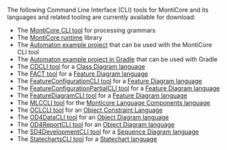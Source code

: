 The following Command Line Interface (CLI) tools for MontiCore and its  
languages and related tooling are currently available for download:

* The [MontiCore CLI tool](www.monticore.de/download/monticore-cli.jar) for processing grammars
* The [MontiCore runtime](www.monticore.de/download/monticore-rt.jar) library
* The [Automaton example project](www.monticore.de/download/aut.tar.gz) that can be used with the MontiCore CLI tool
* The [Automaton example project in Gradle](www.monticore.de/download/Automaton.zip) that can be used with Gradle
* The [CDCLI tool](www.monticore.de/download/CDCLI.jar) for a [Class Diagram language](https://git.rwth-aachen.de/monticore/cd4analysis/cd4analysis)
* The [FACT tool](www.monticore.de/download/FACT.jar) for a [Feature Diagram language](https://git.rwth-aachen.de/monticore/languages/feature-diagram)
* The [FeatureConfigurationCLI tool](www.monticore.de/download/FeatureConfigurationCLI.jar) for a [Feature Diagram language](https://git.rwth-aachen.de/monticore/languages/feature-diagram)
* The [FeatureConfigurationPartialCLI tool](www.monticore.de/download/FeatureConfigurationPartialCLI.jar) for a [Feature Diagram language](https://git.rwth-aachen.de/monticore/languages/feature-diagram)
* The [FeatureDiagramCLI tool](www.monticore.de/download/FeatureDiagramCLI.jar) for a [Feature Diagram language](https://git.rwth-aachen.de/monticore/languages/feature-diagram)
* The [MLCCLI tool](www.monticore.de/download/MLCCLI.jar) for the [Monticore Language Components language](https://git.rwth-aachen.de/monticore/languages/mlc)
* The [OCLCLI tool](www.monticore.de/download/OCLCLI.jar) for an [Object Constraint Language](https://git.rwth-aachen.de/monticore/languages/OCL)
* The [OD4DataCLI tool](www.monticore.de/download/OD4DataCLI.jar) for an [Object Diagram language](https://git.rwth-aachen.de/monticore/languages/od)
* The [OD4ReportCLI tool](www.monticore.de/download/OD4ReportCLI.jar) for an [Object Diagram language](https://git.rwth-aachen.de/monticore/languages/od)
* The [SD4DevelopmentCLI tool](www.monticore.de/download/SD4DevelopmentCLI.jar) for a [Sequence Diagram language](https://git.rwth-aachen.de/monticore/statechart/sd-language)
* The [StatechartsCLI tool](www.monticore.de/download/StatechartsCLI.jar) for a [Statechart language](https://git.rwth-aachen.de/monticore/statechart/sc-language)

